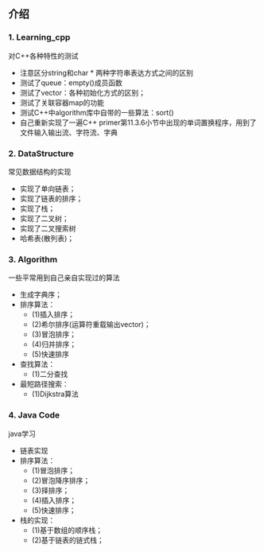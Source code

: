 ## 介绍

###  1. Learning_cpp
对C++各种特性的测试
- 注意区分string和char * 两种字符串表达方式之间的区别
- 测试了queue：empty()成员函数
- 测试了vector：各种初始化方式的区别；
- 测试了关联容器map的功能
- 测试C++中algorithm库中自带的一些算法：sort()
- 自己重新实现了一遍C++ primer第11.3.6小节中出现的单词置换程序，用到了文件输入输出流、字符流、字典

###  2. DataStructure
常见数据结构的实现
- 实现了单向链表；
- 实现了链表的排序；
- 实现了栈；
- 实现了二叉树；
- 实现了二叉搜索树
- 哈希表(散列表)；

###  3. Algorithm
一些平常用到自己亲自实现过的算法
- 生成字典序；
- 排序算法：
    - (1)插入排序；
	- (2)希尔排序(运算符重载输出vector)；
	- (3)冒泡排序；
	- (4)归并排序；
	- (5)快速排序
- 查找算法：
	- (1)二分查找
- 最短路径搜索：
	- (1)Dijkstra算法
    
### 4. Java Code
java学习
- 链表实现
- 排序算法：
    - (1)冒泡排序；
    - (2)冒泡降序排序；
    - (3)择排序；
    - (4)插入排序；
    - (5)快速排序；
- 栈的实现：
    - (1)基于数组的顺序栈；
    - (2)基于链表的链式栈；
